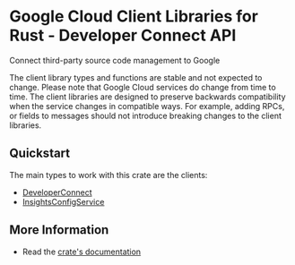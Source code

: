 # Google Cloud Client Libraries for Rust - Developer Connect API

<!-- Code generated by sidekick. DO NOT EDIT. -->


Connect third-party source code management to Google

The client library types and functions are stable and not expected to change.
Please note that Google Cloud services do change from time to time. The client
libraries are designed to preserve backwards compatibility when the service
changes in compatible ways. For example, adding RPCs, or fields to messages
should not introduce breaking changes to the client libraries.

## Quickstart

The main types to work with this crate are the clients:

- [DeveloperConnect]
- [InsightsConfigService]

## More Information

- Read the [crate's documentation](https://docs.rs/google-cloud-developerconnect-v1/latest/google-cloud-developerconnect-v1)

[DeveloperConnect]: https://docs.rs/google-cloud-developerconnect-v1/latest/google_cloud_developerconnect_v1/client/struct.DeveloperConnect.html
[InsightsConfigService]: https://docs.rs/google-cloud-developerconnect-v1/latest/google_cloud_developerconnect_v1/client/struct.InsightsConfigService.html
